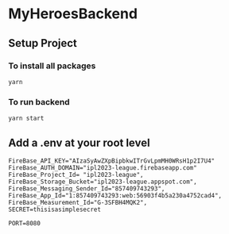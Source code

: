 # MyHeroesBackend

## Setup Project

### To install all packages
```
yarn
```
### To run backend
```
yarn start
```

## Add a .env at your root level

```
FireBase_API_KEY="AIzaSyAwZXpBipbkwITrGvLpmMH0WRsH1p2I7U4"
FireBase_AUTH_DOMAIN="ipl2023-league.firebaseapp.com"
FireBase_Project_Id= "ipl2023-league",
FireBase_Storage_Bucket="ipl2023-league.appspot.com",
FireBase_Messaging_Sender_Id="857409743293",
FireBase_App_Id="1:857409743293:web:56903f4b5a230a4752cad4",
FireBase_Measurement_Id="G-3SFBH4MQK2",
SECRET=thisisasimplesecret

PORT=8080
```
